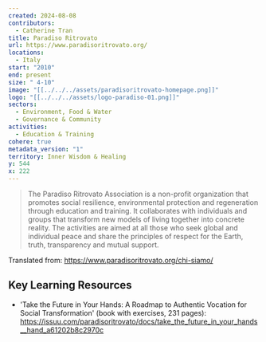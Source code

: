 ```yaml
---
created: 2024-08-08
contributors:
  - Catherine Tran
title: Paradiso Ritrovato
url: https://www.paradisoritrovato.org/
locations:
  - Italy
start: "2010"
end: present
size: " 4-10"
image: "[[../../../assets/paradisoritrovato-homepage.png]]"
logo: "[[../../../assets/logo-paradiso-01.png]]"
sectors:
  - Environment, Food & Water
  - Governance & Community
activities:
  - Education & Training
cohere: true
metadata_version: "1"
territory: Inner Wisdom & Healing
y: 544
x: 222
---
```

>The Paradiso Ritrovato Association is a non-profit organization that promotes social resilience, environmental protection and regeneration through education and training. It collaborates with individuals and groups that transform new models of living together into concrete reality. The activities are aimed at all those who seek global and individual peace and share the principles of respect for the Earth, truth, transparency and mutual support.

Translated from: https://www.paradisoritrovato.org/chi-siamo/

## Key Learning Resources

- 'Take the Future in Your Hands: A Roadmap to Authentic Vocation for Social Transformation' (book with exercises, 231 pages): https://issuu.com/paradisoritrovato/docs/take_the_future_in_your_hands__hand_a61202b8c2970c










